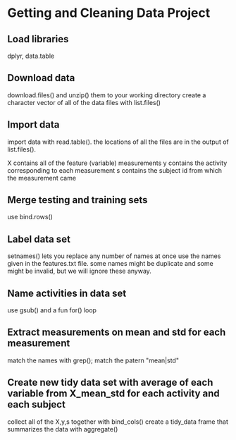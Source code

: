 # Getting and Cleaning Data Project 

## Load libraries
dplyr, data.table

## Download data 
download.files() and unzip() them to your working directory
create a character vector of all of the data files with list.files()

## Import data 
import data with read.table(). the locations of all the files are in the output of list.files().

X contains all of the feature (variable) measurements
y contains the activity corresponding to each measurement
s contains the subject id from which the measurement came


## Merge testing and training sets 
use bind.rows()

## Label data set
setnames() lets you replace any number of names at once
use the names given in the features.txt file. some names might be duplicate and some might be invalid, but we will ignore these anyway.

## Name activities in data set
use gsub() and a fun for() loop 


## Extract measurements on mean and std for each measurement 
match the names with grep(); match the patern "mean|std"

## Create new tidy data set with average of each variable from X_mean_std for each activity and each subject
collect all of the X,y,s together with bind_cols()
create a tidy_data frame that summarizes the data with aggregate()
